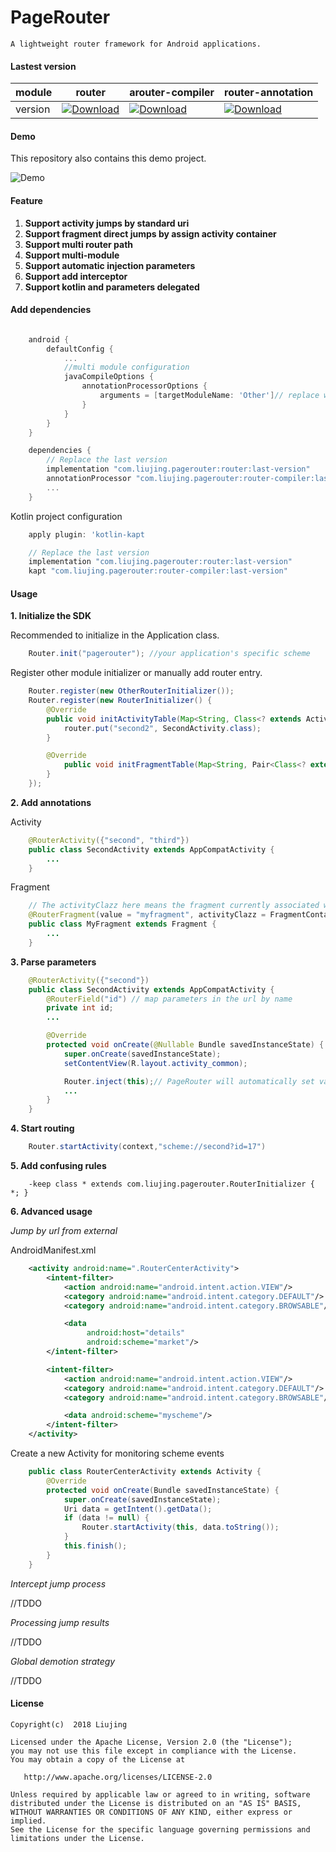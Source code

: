 # PageRouter

```
A lightweight router framework for Android applications.
```

#### Lastest version

module|router|arouter-compiler|router-annotation
---|---|---|---
version|[ ![Download](https://api.bintray.com/packages/liujing/pagerouter/router/images/download.svg) ](https://bintray.com/liujing/pagerouter/router/_latestVersion)|[ ![Download](https://api.bintray.com/packages/liujing/pagerouter/router-compiler/images/download.svg) ](https://bintray.com/liujing/pagerouter/router-compiler/_latestVersion)|[ ![Download](https://api.bintray.com/packages/liujing/pagerouter/router-annotation/images/download.svg) ](https://bintray.com/liujing/pagerouter/router-annotation/_latestVersion)

#### Demo
This repository also contains this demo project.

![Demo](pagerouter-demo.gif)
#### Feature

1. **Support activity jumps by standard uri**
2. **Support fragment direct jumps by assign activity container**
3. **Support multi router path**
4. **Support multi-module**
5. **Support automatic injection parameters**
6. **Support add interceptor**
7. **Support kotlin and parameters delegated**


#### Add dependencies

``` gradle

    android {
        defaultConfig {
            ...
            //multi module configuration
            javaCompileOptions {
                annotationProcessorOptions {
                    arguments = [targetModuleName: 'Other']// replace with the other module project name
                }
            }
        }
    }

    dependencies {
        // Replace the last version
        implementation "com.liujing.pagerouter:router:last-version"
        annotationProcessor "com.liujing.pagerouter:router-compiler:last-version"
        ...
    }

```

Kotlin project configuration

``` gradle
    apply plugin: 'kotlin-kapt

    // Replace the last version
    implementation "com.liujing.pagerouter:router:last-version"
    kapt "com.liujing.pagerouter:router-compiler:last-version"
```

#### Usage


**1. Initialize the SDK**

Recommended to initialize in the Application class.
``` java
    Router.init("pagerouter"); //your application's specific scheme
```

Register other module initializer or manually add router entry.

``` java
    Router.register(new OtherRouterInitializer());
    Router.register(new RouterInitializer() {
        @Override
        public void initActivityTable(Map<String, Class<? extends Activity>> router) {
            router.put("second2", SecondActivity.class);
        }

        @Override
            public void initFragmentTable(Map<String, Pair<Class<? extends Activity>, Class<? extends Fragment>>> router) {
        }
    });
```


**2. Add annotations**

Activity
``` java
    @RouterActivity({"second", "third"})
    public class SecondActivity extends AppCompatActivity {
        ...
    }
```

Fragment

``` java
    // The activityClazz here means the fragment currently associated with Activity
    @RouterFragment(value = "myfragment", activityClazz = FragmentContainerActivity.class)
    public class MyFragment extends Fragment {
        ...
    }
```


**3. Parse parameters**

```java
    @RouterActivity({"second"})
    public class SecondActivity extends AppCompatActivity {
        @RouterField("id") // map parameters in the url by name
        private int id;
        ...

        @Override
        protected void onCreate(@Nullable Bundle savedInstanceState) {
            super.onCreate(savedInstanceState);
            setContentView(R.layout.activity_common);

            Router.inject(this);// PageRouter will automatically set value of fields
            ...
        }
    }
```

**4. Start routing**

```java
    Router.startActivity(context,"scheme://second?id=17")
```


**5. Add confusing rules**

```
    -keep class * extends com.liujing.pagerouter.RouterInitializer { *; }
```


**6. Advanced usage**

*Jump by url from external*

AndroidManifest.xml

```xml
    <activity android:name=".RouterCenterActivity">
        <intent-filter>
            <action android:name="android.intent.action.VIEW"/>
            <category android:name="android.intent.category.DEFAULT"/>
            <category android:name="android.intent.category.BROWSABLE"/>

            <data
                 android:host="details"
                 android:scheme="market"/>
        </intent-filter>

        <intent-filter>
            <action android:name="android.intent.action.VIEW"/>
            <category android:name="android.intent.category.DEFAULT"/>
            <category android:name="android.intent.category.BROWSABLE"/>

            <data android:scheme="myscheme"/>
        </intent-filter>
    </activity>
```

Create a new Activity for monitoring scheme events

```java
    public class RouterCenterActivity extends Activity {
        @Override
        protected void onCreate(Bundle savedInstanceState) {
            super.onCreate(savedInstanceState);
            Uri data = getIntent().getData();
            if (data != null) {
                Router.startActivity(this, data.toString());
            }
            this.finish();
        }
    }
```

*Intercept jump process*

//TDDO

*Processing jump results*

//TDDO

*Global demotion strategy*

//TDDO


#### License

    Copyright(c)  2018 Liujing

    Licensed under the Apache License, Version 2.0 (the "License");
    you may not use this file except in compliance with the License.
    You may obtain a copy of the License at

       http://www.apache.org/licenses/LICENSE-2.0

    Unless required by applicable law or agreed to in writing, software
    distributed under the License is distributed on an "AS IS" BASIS,
    WITHOUT WARRANTIES OR CONDITIONS OF ANY KIND, either express or implied.
    See the License for the specific language governing permissions and
    limitations under the License.
